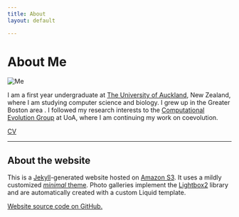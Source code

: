 ```yaml
---
title: About
layout: default

---
```


# About Me

![Me](//media.armanbilge.com/me.jpg)

I am a first year undergraduate at [The University of Auckland](http://auckland.ac.nz), New Zealand, where I am studying computer science and biology. I grew up in the Greater Boston area . I followed my research interests to the [Computational Evolution Group](http://compevol.auckland.ac.nz) at UoA, where I am continuing my work on coevolution.

[CV](//media.armanbilge.com/cv.pdf)

---

## About the website 

This is a [Jekyll](http://www.jekyllrb.com/)-generated website hosted on [Amazon S3](http://aws.amazon.com/s3). It uses a mildly customized [*minimal* theme](http://github.com/orderedlist/minimal). Photo galleries implement the [Lightbox2](http://lokeshdhakar.com/projects/lightbox2/) library and are automatically created with a custom Liquid template.

[Website source code on GitHub.](https://github.com/armanbilge/armanbilge.github.io)
